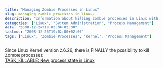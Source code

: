 ```yaml
---
title: "Managing Zombie Processes in Linux"
slug: managing-zombie-processes-in-linux/
description: "Information about killing zombie processes in Linux with the TASK_KILLABLE state introduced in kernel 2.6.26."
categories: ["Linux", "System Administration", "Process Management"]
date: "2008-12-26T19:02:00+02:00"
lastmod: "2008-12-26T19:02:00+02:00"
tags: ["Linux", "Zombie Processes", "Kernel", "Process Management"]
---
```


Since Linux Kernel version 2.6.26, there is FINALLY the possibility to kill Zombie processes:  
[TASK_KILLABLE: New process state in Linux](../../static/pdf/l-task-killable-pdf.pdf)
